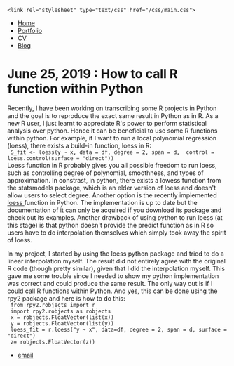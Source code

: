 <html>
  <head>
    <title>Compilation Failed </title>
    
    <link rel="stylesheet" type="text/css" href="/css/main.css">
  
  </head>


  <body>
    <nav>
<ul>
<li><a href="/">Home</a></li>
<li><a href="/portfolio">Portfolio</a></li>
<li><a href="/cv">CV</a></li>
<li><a href="/blog">Blog</a></li>
</ul>
    </nav>
<div class="container">
<h1>June 25, 2019 : How to call R function within Python</h1>


<div class="post">
 <p>
 Recently, I have been working on transcribing some R projects in Python and the goal is to reproduce the exact same
 result in Python as in R. As a new R user, I just learnt to appreciate R's power to perform statistical analysis over python. Hence it can be beneficial to use some R functions within python. For example, if I want to run a local polynomial regression (loess), there exists a build-in function, loess in R:
 <br>
<code> S_fit <- loess(y ~ x, data = df, degree = 2, span = d,  control = loess.control(surface = "direct"))</code><br>
Loess function in R probably gives you all possible freedom to run loess, such as controlling degree of polynomial, smoothness, and types of approximation. In constrast, in python, there exists a lowess function from the statsmodels package, which is an elder version of loess and doesn't allow users to select degree. Another option is the recently implemented <a href="https://pypi.org/project/loess/"> loess </a> function in Python. The implementation is up to date but the documentation of it can only be acquired if you download its package and check out its examples. Another drawback of using python to run loess (at this stage) is that python doesn't provide the predict function as in R so users have to do interpolation themselves which simply took away the spirit of loess.
 </p>
   
 <p> In my project, I started by using the loess python package and tried to do a linear interpolation myself. The result did not entirely agree with the original R code (though pretty similar), given that I did the interpolation myself. This gave me some trouble since I needed to show my python implementation was correct and could produce the same result. The only way out is if I could call R functions within Python. And yes, this can be done using the rpy2 package and here is how to do this: 
  <br> <code> from rpy2.robjects import r</code>
  <br> <code> import rpy2.robjects as robjects</code>
  <br> <code> x = robjects.FloatVector(list(x))</code>
  <br> <code> y = robjects.FloatVector(list(y))</code>
  <br> <code> loess_fit = r.loess("y ~ x", data=df, degree = 2, span = d, surface = "direct") </code>
  <br> <code> z= robjects.FloatVector(z))</code> <br> 
  
 </p>

 


</div>


</div>
  
  <footer>
   <ul>
   <li><a href="jiguang.li@yale.edu">email</a></li>
   </ul>
  </footer>
  </body>

</html>
